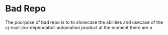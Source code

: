 # Bad Repo

The pourpose of bad repo is to to showcase the abilities and usecase of the cj-esol-jira-dependabot-automation product at the moment there are a 
